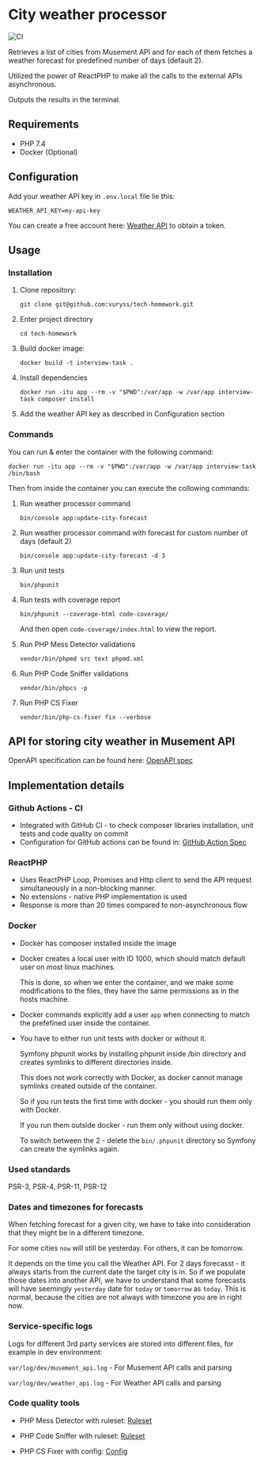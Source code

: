 # City weather processor

![CI](https://github.com/vuryss/tech-homework/workflows/CI/badge.svg?branch=master)

Retrieves a list of cities from Musement API and for each of them
fetches a weather forecast for predefined number of days (default 2).

Utilized the power of ReactPHP to make all the calls to the external APIs asynchronous.

Outputs the results in the terminal.

## Requirements

- PHP 7.4
- Docker (Optional)

## Configuration

Add your weather API key in `.env.local` file lie this:

`WEATHER_API_KEY=my-api-key`

You can create a free account here: [Weather API](https://www.weatherapi.com/)
to obtain a token.

## Usage

### Installation
1. Clone repository:

    `git clone git@github.com:vuryss/tech-homework.git`
    
2. Enter project directory

    `cd tech-homework`

3. Build docker image:

    `docker build -t interview-task .`

4. Install dependencies
       
    `docker run -itu app --rm -v "$PWD":/var/app -w /var/app interview-task composer install`
    
5. Add the weather API key as described in Configuration section
    
### Commands

You can run & enter the container with the following command:

    docker run -itu app --rm -v "$PWD":/var/app -w /var/app interview-task /bin/bash
    
Then from inside the container you can execute the collowing commands:

1. Run weather processor command

    `bin/console app:update-city-forecast`
    
2. Run weather processor command with forecast for custom number of days (default 2)

    `bin/console app:update-city-forecast -d 3`
    
3. Run unit tests
    
    `bin/phpunit`
    
4. Run tests with coverage report

    `bin/phpunit --coverage-html code-coverage/`
    
    And then open `code-coverage/index.html` to view the report.
    
5. Run PHP Mess Detector validations

    `vendor/bin/phpmd src text phpmd.xml`
    
6. Run PHP Code Sniffer validations

    `vendor/bin/phpcs -p`
    
7. Run PHP CS Fixer

    `vendor/bin/php-cs-fixer fix --verbose`

## API for storing city weather in Musement API

OpenAPI specification can be found here: [OpenAPI spec](openapi-spec.yaml)


## Implementation details

### Github Actions - CI

- Integrated with GitHub CI - to check composer libraries installation, unit tests and code quality on commit
- Configuration for GitHub actions can be found in: [GitHub Action Spec](.github/workflows/main.yml)  

### ReactPHP

- Uses ReactPHP Loop, Promises and Http client to send the API request simultaneously in a non-blocking manner.
- No extensions - native PHP implementation is used
- Response is more than 20 times compared to non-asynchronous flow 

### Docker

- Docker has composer installed inside the image

- Docker creates a local user with ID 1000, which should match default user on most linux machines.

    This is done, so when we enter the container, and we make some modifications
    to the files, they have the same permissions as in the hosts machine. 
    
- Docker commands explicitly add a user `app` when connecting to match the prefefined user inside the container.

- You have to either run unit tests with docker or without it.

    Symfony phpunit works by installing phpunit inside /bin directory
    and creates symlinks to different directories inside.
    
    This does not work correctly with Docker, as docker cannot manage symlinks created outside of the container.
     
    So if you run tests the first time with docker - you should run them only with Docker.
    
    If you run them outside docker - run them only without using docker.
    
    To switch between the 2 - delete the `bin/.phpunit` directory so Symfony can create the symlinks again.
     

### Used standards

PSR-3, PSR-4, PSR-11, PSR-12

### Dates and timezones for forecasts

When fetching forecast for a given city, we have to take into consideration that they might be in a different timezone.

For some cities `now` will still be yesterday.
For others, it can be tomorrow.

It depends on the time you call the Weather API.
For 2 days forecasst - it always starts from the current date the target city is in.
So if we populate those dates into another API, we have to understand
that some forecasts will have seemingly `yesterday` date for `today` or `tomorrow` as `today`.
This is normal, because the cities are not always with timezone you are in right now.

### Service-specific logs

Logs for different 3rd party services are stored into different files, for example in dev environment:

`var/log/dev/musement_api.log` - For Musement API calls and parsing

`var/log/dev/weather_api.log` - For Weather API calls and parsing

### Code quality tools

- PHP Mess Detector with ruleset: [Ruleset](phpmd.xml)
    
- PHP Code Sniffer with ruleset: [Ruleset](phpcs.xml.dist)
    
- PHP CS Fixer with config: [Config](.php_cs.dist)
